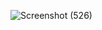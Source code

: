 ![Screenshot (526)](https://github.com/Biradar1422/MockTest.github.io/assets/101455095/eeeb521b-d9ca-4054-b633-f8eb2cf3a765)
